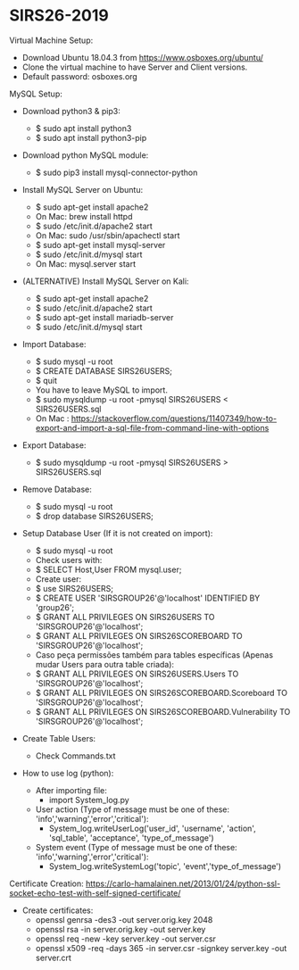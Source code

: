 # SIRS26-2019

Virtual Machine Setup:
- Download Ubuntu 18.04.3 from https://www.osboxes.org/ubuntu/
- Clone the virtual machine to have Server and Client versions.
- Default password: osboxes.org

MySQL Setup:
- Download python3 & pip3:
	- $ sudo apt install python3
	- $ sudo apt install python3-pip 
- Download python MySQL module: 
	- $ sudo pip3 install mysql-connector-python
- Install MySQL Server on Ubuntu: 
	- $ sudo apt-get install apache2
	- On Mac: brew install httpd
	- $ sudo /etc/init.d/apache2 start
	- On Mac: sudo /usr/sbin/apachectl start
	- $ sudo apt-get install mysql-server
	- $ sudo /etc/init.d/mysql start
	- On Mac:  mysql.server start
- (ALTERNATIVE) Install MySQL Server on Kali: 
	- $ sudo apt-get install apache2
	- $ sudo /etc/init.d/apache2 start
	- $ sudo apt-get install mariadb-server
	- $ sudo /etc/init.d/mysql start
- Import Database:
	- $ sudo mysql -u root
	- $ CREATE DATABASE SIRS26USERS;
	- $ quit
	- You have to leave MySQL to import.
	- $ sudo mysqldump -u root -pmysql SIRS26USERS < SIRS26USERS.sql
	- On Mac : https://stackoverflow.com/questions/11407349/how-to-export-and-import-a-sql-file-from-command-line-with-options
- Export Database:
	- $ sudo mysqldump -u root -pmysql SIRS26USERS > SIRS26USERS.sql
- Remove Database:
	- $ sudo mysql -u root
	- $ drop database SIRS26USERS;
- Setup Database User (If it is not created on import):
	- $ sudo mysql -u root
	- Check users with:
	- $ SELECT Host,User FROM mysql.user;
	- Create user:
	- $ use SIRS26USERS;
	- $ CREATE USER 'SIRSGROUP26'@'localhost' IDENTIFIED BY 'group26';
	- $ GRANT ALL PRIVILEGES ON SIRS26USERS TO 'SIRSGROUP26'@'localhost';
	- $ GRANT ALL PRIVILEGES ON SIRS26SCOREBOARD TO 'SIRSGROUP26'@'localhost';
	- Caso peça permissões também para tables específicas (Apenas mudar Users para outra table criada):
	- $ GRANT ALL PRIVILEGES ON SIRS26USERS.Users TO 'SIRSGROUP26'@'localhost';
	- $ GRANT ALL PRIVILEGES ON SIRS26SCOREBOARD.Scoreboard TO 'SIRSGROUP26'@'localhost';
	- $ GRANT ALL PRIVILEGES ON SIRS26SCOREBOARD.Vulnerability TO 'SIRSGROUP26'@'localhost';
- Create Table Users:
	- Check Commands.txt

- How to use log (python):
	- After importing file:
		- import System_log.py
	- User action (Type of message must be one of these: 'info','warning','error','critical'):
		- System_log.writeUserLog('user_id', 'username', 'action', 'sql_table', 'acceptance', 'type_of_message')
	- System event (Type of message must be one of these: 'info','warning','error','critical'):
		- System_log.writeSystemLog('topic', 'event','type_of_message')

Certificate Creation: https://carlo-hamalainen.net/2013/01/24/python-ssl-socket-echo-test-with-self-signed-certificate/ 

- Create certificates:
	- openssl genrsa -des3 -out server.orig.key 2048
	- openssl rsa -in server.orig.key -out server.key
	- openssl req -new -key server.key -out server.csr
	- openssl x509 -req -days 365 -in server.csr -signkey server.key -out server.crt




